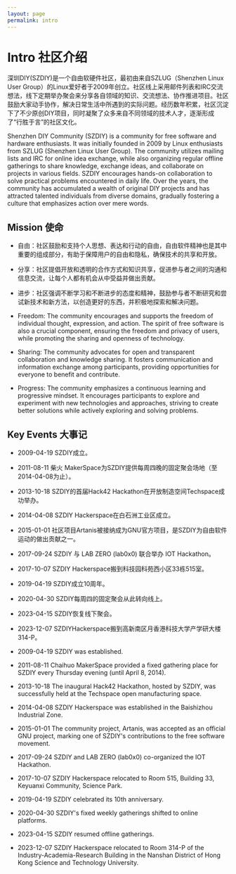 ```yaml
---
layout: page
permalink: intro
---
```


# Intro 社区介绍

深圳DIY(SZDIY)是一个自由软硬件社区，最初由来自SZLUG（Shenzhen Linux User Group）的Linux爱好者于2009年创立。社区线上采用邮件列表和IRC交流想法，线下定期举办聚会来分享各自领域的知识、交流想法、协作推进项目。社区鼓励大家动手协作，解决日常生活中所遇到的实际问题。经历数年积累，社区沉淀下了不少原创DIY项目，同时凝聚了众多来自不同领域的技术人才，逐渐形成了“行胜于言”的社区文化。

Shenzhen DIY Community (SZDIY) is a community for free software and hardware enthusiasts. It was initially founded in 2009 by Linux enthusiasts from SZLUG (Shenzhen Linux User Group). The community utilizes mailing lists and IRC for online idea exchange, while also organizing regular offline gatherings to share knowledge, exchange ideas, and collaborate on projects in various fields. SZDIY encourages hands-on collaboration to solve practical problems encountered in daily life. Over the years, the community has accumulated a wealth of original DIY projects and has attracted talented individuals from diverse domains, gradually fostering a culture that emphasizes action over mere words.

## Mission 使命

- 自由：社区鼓励和支持个人思想、表达和行动的自由，自由软件精神也是其中重要的组成部分，有助于保障用户的自由和隐私，确保技术的共享和开放。
- 分享：社区提倡开放和透明的合作方式和知识共享，促进参与者之间的沟通和信息交流，让每个人都有机会从中受益并做出贡献。
- 进步：社区强调不断学习和不断进步的态度和精神，鼓励参与者不断研究和尝试新技术和新方法，以创造更好的东西，并积极地探索和解决问题。

- Freedom: The community encourages and supports the freedom of individual thought, expression, and action. The spirit of free software is also a crucial component, ensuring the freedom and privacy of users, while promoting the sharing and openness of technology.
- Sharing: The community advocates for open and transparent collaboration and knowledge sharing. It fosters communication and information exchange among participants, providing opportunities for everyone to benefit and contribute.
- Progress: The community emphasizes a continuous learning and progressive mindset. It encourages participants to explore and experiment with new technologies and approaches, striving to create better solutions while actively exploring and solving problems.

## Key Events 大事记

 * 2009-04-19 SZDIY成立。
 * 2011-08-11 柴火 MakerSpace为SZDIY提供每周四晚的固定聚会场地（至2014-04-08为止）。
 * 2013-10-18 SZDIY的首届Hack42 Hackathon在开放制造空间Techspace成功举办。
 * 2014-04-08 SZDIY Hackerspace在白石洲工业区成立。
 * 2015-01-01 社区项目Artanis被接纳成为GNU官方项目，是SZDIY为自由软件运动的做出贡献之一。
 * 2017-09-24 SZDIY 与 LAB ZERO (lab0x0) 联合举办 IOT Hackathon。
 * 2017-10-07 SZDIY Hackerspace搬到科技园科苑西小区33栋515室。
 * 2019-04-19 SZDIY成立10周年。
 * 2020-04-30 SZDIY每周四的固定聚会从此转向线上。
 * 2023-04-15 SZDIY恢复线下聚会。
 * 2023-12-07 SZDIYHackerspace搬到高新南区月香港科技大学产学研大楼314-P。

 * 2009-04-19 SZDIY was established.
 * 2011-08-11 Chaihuo MakerSpace provided a fixed gathering place for SZDIY every Thursday evening (until April 8, 2014).
 * 2013-10-18 The inaugural Hack42 Hackathon, hosted by SZDIY, was successfully held at the Techspace open manufacturing space.
 * 2014-04-08 SZDIY Hackerspace was established in the Baishizhou Industrial Zone.
 * 2015-01-01 The community project, Artanis, was accepted as an official GNU project, marking one of SZDIY's contributions to the free software movement.
 * 2017-09-24 SZDIY and LAB ZERO (lab0x0) co-organized the IOT Hackathon.
 * 2017-10-07 SZDIY Hackerspace relocated to Room 515, Building 33, Keyuanxi Community, Science Park.
 * 2019-04-19 SZDIY celebrated its 10th anniversary.
 * 2020-04-30 SZDIY's fixed weekly gatherings shifted to online platforms.
 * 2023-04-15 SZDIY resumed offline gatherings.
 * 2023-12-07 SZDIY Hackerspace relocated to Room 314-P of the Industry-Academia-Research Building in the Nanshan District of Hong Kong Science and Technology University.

